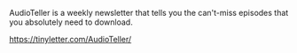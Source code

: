 AudioTeller is a weekly newsletter that tells you the can't-miss episodes that you absolutely need to download.

https://tinyletter.com/AudioTeller/
